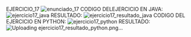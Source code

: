 EJERCICIO_17
![enunciado_17](https://github.com/user-attachments/assets/8ac4e9d4-0752-41d0-85c4-9488c0b621ec)
CODIGO DELEJERCICIO EN JAVA:
![ejercicio17_java](https://github.com/user-attachments/assets/faee44eb-13e9-4c2d-988b-3cffad1e1140)
RESULTADO:
![ejercicio17_resultado_java](https://github.com/user-attachments/assets/bf6f46b9-13c1-4db1-8295-d2e1a97be87a)
CODIGO DEL EJERCICIO EN PYTHON:
![ejercicio17_python](https://github.com/user-attachments/assets/e1bfb8a5-23d9-4a38-ab99-2d5c6ec8629c)
RESULTADO:
![Uploading ejercicio17_resultado_python.png…]()

